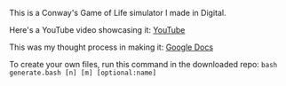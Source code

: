 This is a Conway's Game of Life simulator I made in Digital.

Here's a YouTube video showcasing it: [YouTube](https://youtu.be/aqV2yGtxsNM)

This was my thought process in making it: [Google Docs](https://docs.google.com/document/d/11gwF0HsjMmX7iUjFJ5bxR-Vp1MllxsCqPjSvP3C2_lQ/edit?usp=sharing)

To create your own files, run this command in the downloaded repo: `bash generate.bash [n] [m] [optional:name]`
